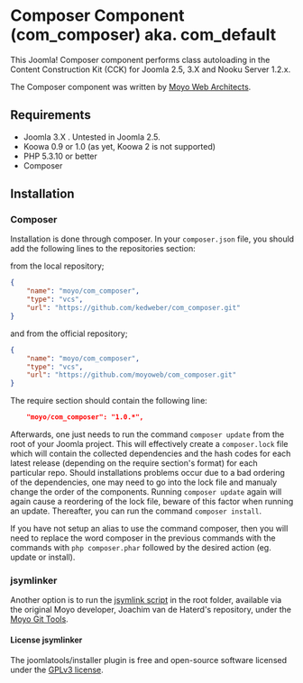 # Composer Component  \(com_composer\) aka. com_default

This Joomla! Composer component performs class autoloading in the Content Construction Kit (CCK) for Joomla 2.5, 3.X and Nooku Server 1.2.x.

The Composer component was written by [Moyo Web Architects](http://moyoweb.nl).

## Requirements

* Joomla 3.X . Untested in Joomla 2.5.
* Koowa 0.9 or 1.0 (as yet, Koowa 2 is not supported)
* PHP 5.3.10 or better
* Composer

## Installation

### Composer

Installation is done through composer. In your `composer.json` file, you should add the following lines to the repositories
section:

from the local repository;

```json
{
    "name": "moyo/com_composer",
    "type": "vcs",
    "url": "https://github.com/kedweber/com_composer.git"
}
```

and from the official repository;

```json
{
    "name": "moyo/com_composer",
    "type": "vcs",
    "url": "https://github.com/moyoweb/com_composer.git"
}
```

The require section should contain the following line:

```json
    "moyo/com_composer": "1.0.*",
```

Afterwards, one just needs to run the command `composer update` from the root of your Joomla project. This will 
effectively create a `composer.lock` file which will contain the collected dependencies and the hash codes for 
each latest release \(depending on the require section's format\) for each particular repo. Should installations 
problems occur due to a bad ordering of the dependencies, one may need to go into the lock file and manualy change 
the order of the components. Running `composer update` again will again cause a reordering of the lock file, beware of 
this factor when running an update. Thereafter, you can run the command `composer install`. 

If you have not setup an alias to use the command composer, then you will need to replace the word composer in the previous commands with the 
commands with `php composer.phar` followed by the desired action \(eg. update or install\).

### jsymlinker

Another option is to run the [jsymlink script](https://github.com/derjoachim/moyo-git-tools) in the root folder, available via the original Moyo developer, Joachim van de Haterd's repository, under 
the [Moyo Git Tools](https://github.com/derjoachim/moyo-git-tools).

#### License jsymlinker

The joomlatools/installer plugin is free and open-source software licensed under the [GPLv3 license](https://github.com/derjoachim/joomla-composer/blob/develop/gplv3-license).

